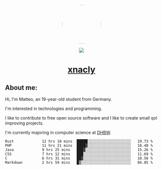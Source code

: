 <p align="center">
  <img style="border-radius: 100px" width="128" height="128" src="https://avatars.githubusercontent.com/u/47723417?v=4"/>
</p>
<p align="center">
  <img src="https://komarev.com/ghpvc/?username=xnacly&&style=flat-square"/>
</p>

<h1 align="center"><a href="https://xnacly.me/"> xnacly</a> </h1>

<h2> About me:</h2>

<p>Hi, I'm Matteo, an 19-year-old student from Germany. </p>
<p>I'm interested in technologies and programming.</p>
<p>I like to contribute to free open source software and I like to create small qol improving projects.</p>
<p>I'm currently majoring in computer science at <a href="https://www.dhbw.de/startseite">DHBW</a>.</p>

<!--START_SECTION:waka-->

```text
Rust             12 hrs 10 mins  █████░░░░░░░░░░░░░░░░░░░░   19.73 %
PHP              11 hrs 21 mins  ████▓░░░░░░░░░░░░░░░░░░░░   18.40 %
Java             9 hrs 25 mins   ███▓░░░░░░░░░░░░░░░░░░░░░   15.26 %
CSS              7 hrs 12 mins   ███░░░░░░░░░░░░░░░░░░░░░░   11.69 %
C                6 hrs 31 mins   ██▓░░░░░░░░░░░░░░░░░░░░░░   10.56 %
Markdown         2 hrs 59 mins   █▒░░░░░░░░░░░░░░░░░░░░░░░   04.85 %
```

<!--END_SECTION:waka-->
